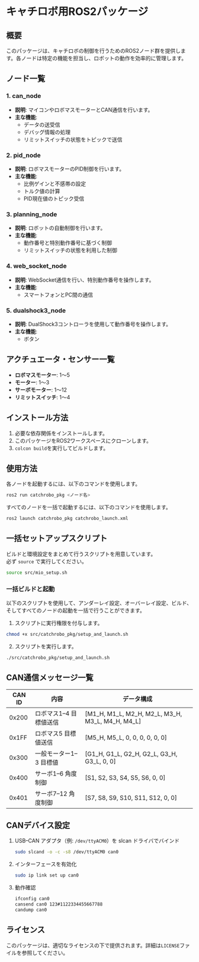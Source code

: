 # キャチロボ用ROS2パッケージ

## 概要
このパッケージは、キャチロボの制御を行うためのROS2ノード群を提供します。各ノードは特定の機能を担当し、ロボットの動作を効率的に管理します。

## ノード一覧

### 1. can_node
- **説明**: マイコンやロボマスモーターとCAN通信を行います。
- **主な機能**:
  - データの送受信
  - デバッグ情報の処理
  - リミットスイッチの状態をトピックで送信

### 2. pid_node
- **説明**: ロボマスモーターのPID制御を行います。
- **主な機能**:
  - 比例ゲインと不感帯の設定
  - トルク値の計算
  - PID現在値のトピック受信

### 3. planning_node
- **説明**: ロボットの自動制御を行います。
- **主な機能**:
  - 動作番号と特別動作番号に基づく制御
  - リミットスイッチの状態を利用した制御


### 4. web_socket_node
- **説明**: WebSocket通信を行い、特別動作番号を操作します。
- **主な機能**:
  - スマートフォンとPC間の通信


### 5. dualshock3_node
- **説明**: DualShock3コントローラを使用して動作番号を操作します。
- **主な機能**:
  - ボタン

## アクチュエータ・センサー一覧
- **ロボマスモーター**: 1～5
- **モーター**: 1～3
- **サーボモーター**: 1～12
- **リミットスイッチ**: 1～4

## インストール方法
1. 必要な依存関係をインストールします。
2. このパッケージをROS2ワークスペースにクローンします。
3. `colcon build`を実行してビルドします。

## 使用方法
各ノードを起動するには、以下のコマンドを使用します。
```bash
ros2 run catchrobo_pkg <ノード名>
```

すべてのノードを一括で起動するには、以下のコマンドを使用します。
```bash
ros2 launch catchrobo_pkg catchrobo_launch.xml
```

## 一括セットアップスクリプト

ビルドと環境設定をまとめて行うスクリプトを用意しています。  
必ず `source` で実行してください。  
```bash
source src/mio_setup.sh
```

### 一括ビルドと起動
以下のスクリプトを使用して、アンダーレイ設定、オーバーレイ設定、ビルド、そしてすべてのノードの起動を一括で行うことができます。

1. スクリプトに実行権限を付与します。
```bash
chmod +x src/catchrobo_pkg/setup_and_launch.sh
```

2. スクリプトを実行します。
```bash
./src/catchrobo_pkg/setup_and_launch.sh
```

## CAN通信メッセージ一覧

| CAN ID | 内容                   | データ構成                                       |
| ------ | ---------------------- | ------------------------------------------------ |
| 0x200  | ロボマス1–4 目標値送信 | [M1_H, M1_L, M2_H, M2_L, M3_H, M3_L, M4_H, M4_L] |
| 0x1FF  | ロボマス5 目標値送信   | [M5_H, M5_L, 0, 0, 0, 0, 0, 0]                   |
| 0x300  | 一般モーター1–3 目標値 | [G1_H, G1_L, G2_H, G2_L, G3_H, G3_L, 0, 0]       |
| 0x400  | サーボ1–6 角度制御     | [S1, S2, S3, S4, S5, S6, 0, 0]                   |
| 0x401  | サーボ7–12 角度制御    | [S7, S8, S9, S10, S11, S12, 0, 0]                |

## CANデバイス設定

1. USB–CAN アダプタ（例: `/dev/ttyACM0`）を slcan ドライバでバインド  
   ```bash
   sudo slcand -o -c -s8 /dev/ttyACM0 can0
   ```
2. インターフェースを有効化  
   ```bash
   sudo ip link set up can0
   ```
3. 動作確認  
   ```bash
   ifconfig can0
   cansend can0 123#1122334455667788
   candump can0
   ```

## ライセンス
このパッケージは、適切なライセンスの下で提供されます。詳細は`LICENSE`ファイルを参照してください。